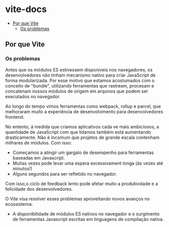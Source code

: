 # vite-docs

- [Por que Vite](#por-que-vite)
  - [Os problemas](#os-problemas)

## Por que Vite

### Os problemas

Antes que os módulos ES estivessem disponíveis nos navegadores, os desenvolvedores não tinham mecanismo nativo para criar JavaScript de forma modularizada.
Por esse motivo que estamos acostumados com o conceito de "bundle", utilizando ferramentas que rastream, procesam e concatenam nossos módulos de origem em arquivos que podem ser executados no navegador.

Ao longo do tempo vimos ferramentas como webpack, rollup e parcel, que melhoraram muito a experiência de desenvolvimento para desenvolvedores frontend.

No entento, á medida que criamos aplicativos cada ve mais ambiciosos, a quantidade de JavaScript com que lidamos também está aumentando drasticamente.
Não é incomum que projetos de grande escala contenham milhares de módulos. Com isso:

- Começamos a atingir um gargalo de desempenho para ferramentas baseadas em Javascript.
- Muitas vezes pode levar uma espera excessivament longa (ás vezes até minutos!)
- Alguns segundos para ser refletido no navegador.

Com isso,o ciclo de feedback lento pode afetar muito a produtividade e a felicidade dos desenvolvedores.

O Vite visa resolver esses problemas aproveitando novos avanços no ecossistema:

- A disponibilidade de módulos ES nativos no navegador e o surgimento de ferramentas Javascript escritas em linguagens de compilação nativa.
